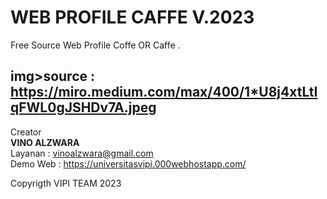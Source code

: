 # WEB PROFILE CAFFE V.2023

Free Source Web Profile Coffe OR Caffe .<H3>


img>source : https://miro.medium.com/max/400/1*U8j4xtLtIqFWL0gJSHDv7A.jpeg
---

Creator  
**VINO ALZWARA** <br>
Layanan : vinoalzwara@gmail.com <br>
Demo Web : https://universitasvipi.000webhostapp.com/

[flutter]: [https://cdn.pixabay.com/photo/2017/08/05/11/16/logo-2582748_640.png](https://img.freepik.com/premium-vector/html-5-minimal-flat-logo-design_582637-694.jpg?w=2000)
[web flutter]: https://flutter.dev

Copyrigth VIPI TEAM 2023
